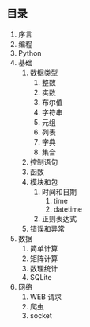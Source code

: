 ## 目录 ##

1. 序言
2. 编程
3. Python
4. 基础
	1. 数据类型
		1. 整数
		2. 实数
		3. 布尔值
		4. 字符串
		5. 元组
		6. 列表
		7. 字典
		8. 集合
	2. 控制语句
	3. 函数
	4. 模块和包
		1. 时间和日期
			1. time
			2. datetime
		2. 正则表达式
	5. 错误和异常
5. 数据
	1. 简单计算
	2. 矩阵计算
	3. 数理统计
	4. SQLite
6. 网络
	1. WEB 请求
	2. 爬虫
	3. socket
